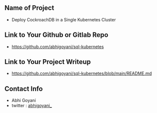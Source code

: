 ## Name of Project 
* Deploy CockroachDB in a Single Kubernetes Cluster

## Link to Your Github or Gitlab Repo
* https://github.com/abhigoyani/sql-kubernetes

## Link to Your Project Writeup
* https://github.com/abhigoyani/sql-kubernetes/blob/main/README.md

## Contact Info
* Abhi Goyani
* twitter : [abhigoyani_](https://twitter.com/abhigoyani_)
